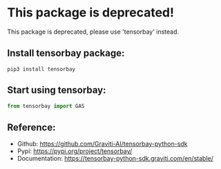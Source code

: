 # This package is deprecated!

This package is deprecated, please use 'tensorbay' instead.

## Install tensorbay package:

```console
pip3 install tensorbay
```

## Start using tensorbay:

```python
from tensorbay import GAS
```

## Reference:

-   Github: <https://github.com/Graviti-AI/tensorbay-python-sdk>
-   Pypi: <https://pypi.org/project/tensorbay/>
-   Documentation: <https://tensorbay-python-sdk.graviti.com/en/stable/>
